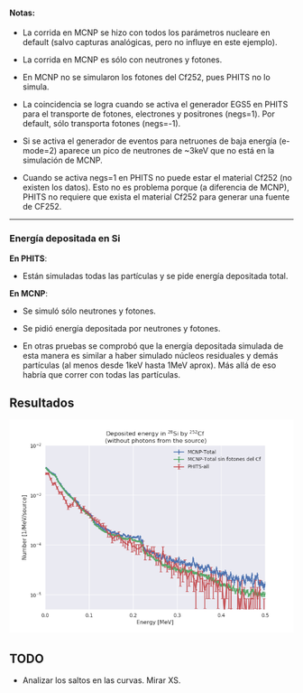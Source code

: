 #### Notas:

- La corrida en MCNP se hizo con todos los parámetros nucleare en default (salvo capturas analógicas, pero no influye en este ejemplo).

- La corrida en MCNP es sólo con neutrones y fotones.

- En MCNP no se simularon los fotones del Cf252, pues PHITS no lo simula.

- La coincidencia se logra cuando se activa el generador EGS5 en PHITS para el transporte de fotones, electrones y positrones (negs=1). Por default, sólo transporta fotones (negs=-1).

- Si se activa el generador de eventos para netruones de baja energía (e-mode=2) aparece un pico de neutrones de ~3keV que no está en la simulación de MCNP.

- Cuando se activa negs=1 en PHITS no puede estar el material Cf252 (no existen los datos). Esto no es problema porque (a diferencia de MCNP), PHITS no requiere que exista el material Cf252 para generar una fuente de CF252.

-------------------------------


### Energía depositada en Si 

**En PHITS**:

* Están simuladas todas las partículas y se pide energía depositada total.

**En MCNP**:

* Se simuló sólo neutrones y fotones.

* Se pidió energía depositada por neutrones y fotones.

* En otras pruebas se comprobó que la energía depositada simulada de esta manera es similar a haber simulado núcleos residuales y demás partículas (al menos desde 1keV hasta 1MeV aprox). Más allá de eso habría que correr con todas las partículas.


## Resultados

![Energía depositada total en Si](deposited_Si_comp.png)


## TODO

* Analizar los saltos en las curvas. Mirar XS.
